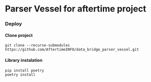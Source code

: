 # Parser Vessel for aftertime project


### Deploy

#### Clone project
```commandline
git clone --recurse-submodules https://github.com/AftertimeINFO/data_bridge_parser_vessel.git
```

#### Library instalation
```commandline
pip install poetry
poetry install
```